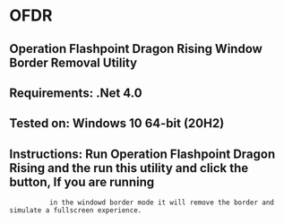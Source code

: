 # OFDR
## Operation Flashpoint Dragon Rising Window Border Removal Utility
## Requirements: .Net 4.0
## Tested on: Windows 10 64-bit (20H2)
## Instructions: Run Operation Flashpoint Dragon Rising and the run this utility and click the button, If you are running
              in the windowd border mode it will remove the border and simulate a fullscreen experience.
